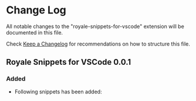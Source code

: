 # Change Log
All notable changes to the "royale-snippets-for-vscode" extension will be documented in this file.

Check [Keep a Changelog](http://keepachangelog.com/) for recommendations on how to structure this file.

## Royale Snippets for VSCode 0.0.1

### Added
* Following snippets has been added:
